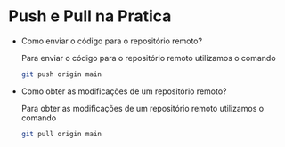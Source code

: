 # Push e Pull na Pratica

- Como enviar o código para o repositório remoto?
    
    Para enviar o código para o repositório remoto utilizamos o comando
    
    ```bash
    git push origin main
    ```
    
- Como obter as modificações de um repositório remoto?
    
    Para obter as modificações de um repositório remoto utilizamos o comando
    
    ```bash
    git pull origin main
    ```